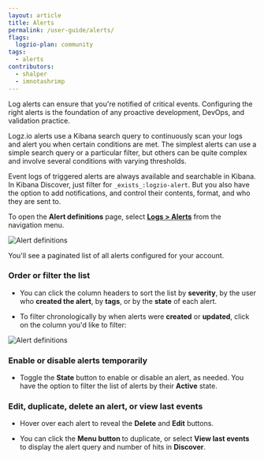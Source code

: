 ```yaml
---
layout: article
title: Alerts
permalink: /user-guide/alerts/
flags:
  logzio-plan: community
tags:
  - alerts
contributors:
  - shalper
  - imnotashrimp
---
```


Log alerts can ensure that you're notified of critical events. Configuring the right alerts is the foundation of any proactive development, DevOps, and validation practice.

Logz.io alerts use a Kibana search query to continuously scan your logs and alert you when certain conditions are met. The simplest alerts can use a simple search query or a particular filter, but others can be quite complex and involve several conditions with varying thresholds.

Event logs of triggered alerts are always available and searchable in Kibana. In Kibana Discover, just filter for `_exists_:logzio-alert`. But you also have the option to add notifications, and control their contents, format, and who they are sent to.

To open the **Alert definitions** page,
select [**Logs > Alerts**](https://app.logz.io/#/dashboard/triggers/alert-definitions)
from the navigation menu.

![Alert definitions](https://dytvr9ot2sszz.cloudfront.net/logz-docs/alerts/alerts-main-march-2022.png)

You'll see a paginated list of all alerts configured for your account.


### Order or filter the list

* You can click the column headers to sort the list by **severity**, by the user who **created the alert**, by **tags**, or by the **state** of each alert. 

* To filter chronologically by when alerts were **created** or **updated**, click on the column you'd like to filter:

![Alert definitions](https://dytvr9ot2sszz.cloudfront.net/logz-docs/alerts/alerts-updated-by-screenshot.png)

### Enable or disable alerts temporarily

* Toggle the **State** button to enable or disable an alert, as needed. You have the option to filter the list of alerts by their **Active** state.


### Edit, duplicate, delete an alert, or view last events

* Hover over each alert to reveal the **Delete** and **Edit** buttons.

* You can click the **Menu button <i class="li li-ellipsis-v"></i>** to duplicate, or select **View last events** to display the alert query and number of hits in **Discover**.
